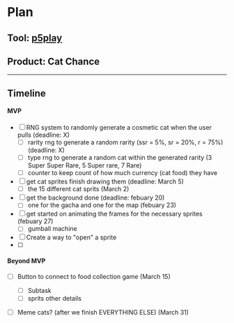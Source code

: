 # Plan

## Tool: [p5play](https://p5play.org/index.html)
## Product: Cat Chance

---

## Timeline

#### MVP

- [ ] RNG system to randomly generate a cosmetic cat when the user pulls  (deadline: X)
  - [ ] rarity rng to generate a random rarity (ssr = 5%, sr = 20%, r = 75%) (deadline: X)
  - [ ] type rng to generate a random cat within the generated rarity (3 Super Super Rare, 5 Super rare, 7 Rare)
  - [ ] counter to keep count of how much currency (cat food) they have

- [ ] get cat sprites finish drawing them (deadline: March 5)
  - [ ] the 15 different cat sprits (March 2)
- [ ] get the background done (deadline: febuary 20)
  - [ ] one for the gacha and one for the map (febuary 23)
- [ ] get started on animating the frames for the necessary sprites (febuary 27)
  - [ ] gumball machine
        
- [ ] Create a way to "open" a sprite
- [ ] 

#### Beyond MVP

- [ ] Button to connect to food collection game (March 15)
  - [ ] Subtask
  - [ ] sprits other details

- [ ] Meme cats? (after we finish EVERYTHING ELSE) (March 31)


<!-- EXAMPLE

## Tool: APIs
## Product: Green Glass Door riddle app

## Timeline

### MVP

- [ ] Front-end
  - [x] Webpage to collect input from user (deadline: 4/15)
  - [ ] Webpage to display "yes, but a ___ can't" or "no, but a ___ can" (deadline: 5/1)
- [x] Back-end
  - [x] Use regex to test whether or not the word can go through the GGD (deadline: 3/1)
  - [x] Use the Twinword API to find related words (deadline: 3/15)
    - [ ] Iterate through the words until an opposite example can be found (deadline: 4/1)

#### Beyond MVP

- [ ] Use another API to make sure the opposite example is a noun
- [ ] Automate notification of API limit to make sure I don’t exceed free quota
- [ ] A multiple choice quizzer that will test the user’s knowledge of the solution

-->





<!-- DO NOT USE THIS YET

| Name | Glows | Grows |
| -------- | ------- | ------- |
|   |   |
|   |   |
|   |   |
|   |   |
|   |   |
|   |   |

-->
